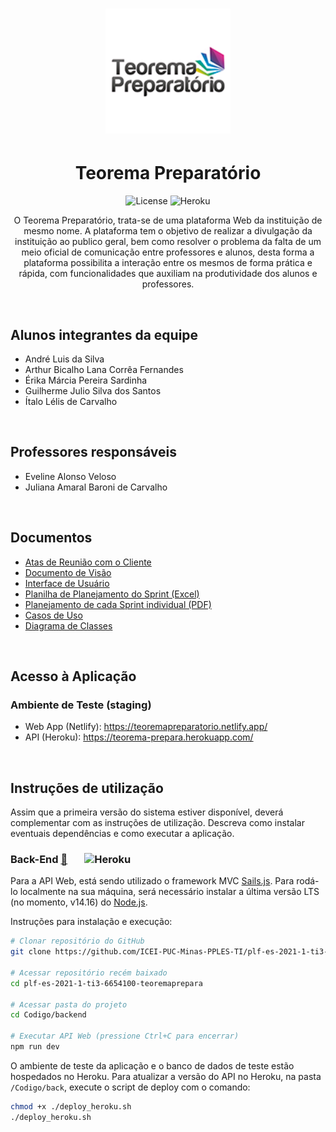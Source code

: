 <h1 align="center">
    <img alt="TP" src="Assets/images/logoTeorema.png" width="200px" /> 
</h1>

<h1 align="center"> Teorema Preparatório </h1>

<p align="center">
  <img alt="License" src="https://img.shields.io/badge/license-CC--BY--4.0-blue">	
  <img alt="Heroku" src="https://heroku-badge.herokuapp.com/?app=teorema-prepara">
</p>

<p align="center">
  O Teorema Preparatório, trata-se de uma plataforma Web da instituição de mesmo nome. A plataforma tem o objetivo de realizar a divulgação da instituição ao publico geral, bem como resolver o problema da falta de um meio oficial de comunicação entre professores e alunos, desta forma a plataforma possibilita a interação entre os mesmos de forma prática e rápida, com funcionalidades que auxiliam na produtividade dos alunos e professores.
</p>

<br>

<h2>Alunos integrantes da equipe</h2>

<p>
  <ul>
    <li>André Luis da Silva</li>
    <li>Arthur Bicalho Lana Corrêa Fernandes</li>
    <li>Érika Márcia Pereira Sardinha</li>
    <li>Guilherme Julio Silva dos Santos</li>
    <li>Ítalo Lélis de Carvalho </li>
  </ul>
</p>

<br>

<h2>Professores responsáveis</h2>

<p>
  <ul>
    <li>Eveline Alonso Veloso</li>
    <li>Juliana Amaral Baroni de Carvalho</li>
  </ul>
</p>

<br>

## Documentos

- [Atas de Reunião com o Cliente](/Artefatos/Atas)
- [Documento de Visão](/Artefatos/Documento-de-Visao.pdf)
- [Interface de Usuário](/Artefatos/Interface-de-Usuario.pdf)
- [Planilha de Planejamento do Sprint (Excel)](/Artefatos/Sprints-TIS-III-noite.xlsx)
- [Planejamento de cada Sprint individual (PDF)](/Artefatos/Sprints)
- [Casos de Uso](/Artefatos/Casos-de-Uso.pdf)
- [Diagrama de Classes](/Artefatos/DiagramaDeClasses.pdf)

<br>

## Acesso à Aplicação

### Ambiente de Teste (staging)
- Web App (Netlify): https://teoremapreparatorio.netlify.app/
- API (Heroku): https://teorema-prepara.herokuapp.com/

<br>

## Instruções de utilização

<p>
  Assim que a primeira versão do sistema estiver disponível, deverá complementar com as instruções de utilização. Descreva como instalar eventuais dependências e como executar a aplicação.
<p>

### Back-End [📂](/Codigo/backend/) &nbsp; &nbsp; &nbsp; ![Heroku](https://heroku-badge.herokuapp.com/?app=teorema-prepara)

Para a API Web, está sendo utilizado o framework MVC [Sails.js](https://sailsjs.com/). Para rodá-lo localmente na sua máquina, será necessário instalar a última versão LTS (no momento, v14.16) do [Node.js](https://nodejs.org/en/).

Instruções para instalação e execução:
```sh
# Clonar repositório do GitHub
git clone https://github.com/ICEI-PUC-Minas-PPLES-TI/plf-es-2021-1-ti3-6654100-teoremaprepara.git

# Acessar repositório recém baixado
cd plf-es-2021-1-ti3-6654100-teoremaprepara

# Acessar pasta do projeto
cd Codigo/backend

# Executar API Web (pressione Ctrl+C para encerrar)
npm run dev
```

O ambiente de teste da aplicação e o banco de dados de teste estão hospedados no Heroku. Para atualizar a versão do API no Heroku, na pasta `/Codigo/back`, execute o script de deploy com o comando:
```sh
chmod +x ./deploy_heroku.sh
./deploy_heroku.sh
```
